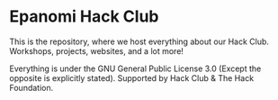 # Epanomi Hack Club

This is the repository, where we host everything about our Hack Club. Workshops, projects, websites, and a lot more!

Everything is under the GNU General Public License 3.0 (Except the opposite is explicitly stated).
Supported by Hack Club & The Hack Foundation.

